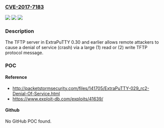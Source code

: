 ### [CVE-2017-7183](https://cve.mitre.org/cgi-bin/cvename.cgi?name=CVE-2017-7183)
![](https://img.shields.io/static/v1?label=Product&message=n%2Fa&color=blue)
![](https://img.shields.io/static/v1?label=Version&message=n%2Fa&color=blue)
![](https://img.shields.io/static/v1?label=Vulnerability&message=n%2Fa&color=brighgreen)

### Description

The TFTP server in ExtraPuTTY 0.30 and earlier allows remote attackers to cause a denial of service (crash) via a large (1) read or (2) write TFTP protocol message.

### POC

#### Reference
- http://packetstormsecurity.com/files/141705/ExtraPuTTY-029_rc2-Denial-Of-Service.html
- https://www.exploit-db.com/exploits/41639/

#### Github
No GitHub POC found.

